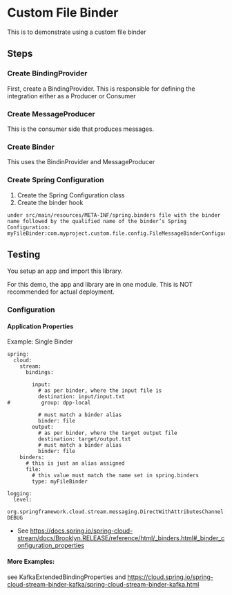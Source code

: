 # Custom File Binder

This is to demonstrate using a custom file binder

## Steps
### Create BindingProvider

First, create a BindingProvider.  This is responsible for defining the integration either as a Producer or Consumer

### Create MessageProducer

This is the consumer side that produces messages.

### Create Binder

This uses the BindinProvider and MessageProducer

### Create Spring Configuration

1. Create the Spring Configuration class
1. Create the binder hook

```
under src/main/resources/META-INF/spring.binders file with the binder name followed by the qualified name of the binder’s Spring Configuration:
myFileBinder:com.myproject.custom.file.config.FileMessageBinderConfiguration
```

## Testing

You setup an app and import this library.  

For this demo, the app and library are in one module. This is NOT recommended for actual deployment.

### Configuration

#### Application Properties

Example: Single Binder

```
spring:
  cloud:
    stream:
      bindings:
        
        input:
          # as per binder, where the input file is
          destination: input/input.txt
#          group: dpp-local

          # must match a binder alias
          binder: file
        output:
          # as per binder, where the target output file
          destination: target/output.txt
          # must match a binder alias
          binder: file
    binders:
      # this is just an alias assigned
      file:
        # this value must match the name set in spring.binders
        type: myFileBinder

logging:
  level:
    org.springframework.cloud.stream.messaging.DirectWithAttributesChannel: DEBUG
```

* See https://docs.spring.io/spring-cloud-stream/docs/Brooklyn.RELEASE/reference/html/_binders.html#_binder_configuration_properties

#### More Examples:

see KafkaExtendedBindingProperties and https://cloud.spring.io/spring-cloud-stream-binder-kafka/spring-cloud-stream-binder-kafka.html
